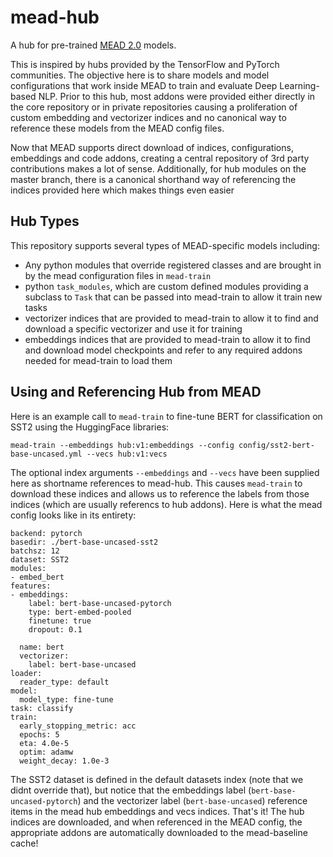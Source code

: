 # mead-hub
A hub for pre-trained [MEAD 2.0](https://github.com/dpressel/mead-baseline/tree/feature/v2) models.

This is inspired by hubs provided by the TensorFlow and PyTorch communities.  The objective here is to share models and model configurations that work inside MEAD to train and evaluate Deep Learning-based NLP.  Prior to this hub, most addons were provided either directly in the core repository or in private repositories causing a proliferation of custom embedding and vectorizer indices and no canonical way to reference these models from the MEAD config files.

Now that MEAD supports direct download of indices, configurations, embeddings and code addons, creating a central repository of 3rd party contributions makes a lot of sense.  Additionally, for hub modules on the master branch, there is a canonical shorthand way of referencing the indices provided here which makes things even easier

## Hub Types

This repository supports several types of MEAD-specific models including:
- Any python modules that override registered classes and are brought in by the mead configuration files in `mead-train`
- python `task_modules`, which are custom defined modules providing a subclass to `Task` that can be passed into mead-train to allow it train new tasks
- vectorizer indices that are provided to mead-train to allow it to find and download a specific vectorizer and use it for training
- embeddings indices that are provided to mead-train to allow it to find and download model checkpoints and refer to any required addons needed for mead-train to load them

## Using and Referencing Hub from MEAD

Here is an example call to `mead-train` to fine-tune BERT for classification on SST2 using the HuggingFace libraries:

```
mead-train --embeddings hub:v1:embeddings --config config/sst2-bert-base-uncased.yml --vecs hub:v1:vecs
```

The optional index arguments `--embeddings` and `--vecs` have been supplied here as shortname references to mead-hub.  This causes `mead-train` to download these indices and allows us to reference the labels from those indices (which are usually referencs to hub addons).  Here is what the mead config looks like in its entirety:

```
backend: pytorch
basedir: ./bert-base-uncased-sst2
batchsz: 12
dataset: SST2
modules:
- embed_bert
features:
- embeddings:
    label: bert-base-uncased-pytorch
    type: bert-embed-pooled
    finetune: true
    dropout: 0.1

  name: bert
  vectorizer:
    label: bert-base-uncased
loader:
  reader_type: default
model:
  model_type: fine-tune
task: classify
train:
  early_stopping_metric: acc
  epochs: 5
  eta: 4.0e-5
  optim: adamw
  weight_decay: 1.0e-3

```

The SST2 dataset is defined in the default datasets index (note that we didnt override that), but notice that the embeddings label (`bert-base-uncased-pytorch`) and the vectorizer label (`bert-base-uncased`) reference items in the mead hub embeddings and vecs indices.  That's it!  The hub indices are downloaded, and when referenced in the MEAD config, the appropriate addons are automatically downloaded to the mead-baseline cache!


